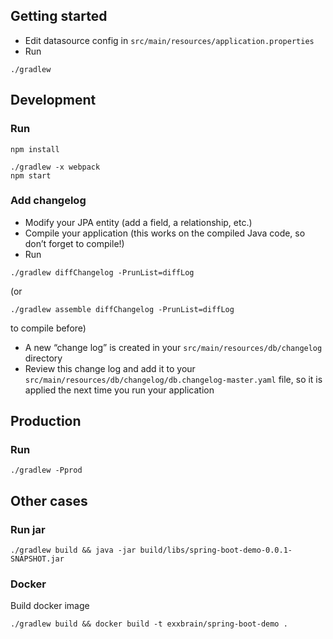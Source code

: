 ## Getting started

- Edit datasource config in
```src/main/resources/application.properties```
- Run
```
./gradlew
```

## Development

### Run 
```
npm install
```

```
./gradlew -x webpack
npm start
```

### Add changelog

- Modify your JPA entity (add a field, a relationship, etc.)
- Compile your application (this works on the compiled Java code, so
  don’t forget to compile!)
- Run
```
./gradlew diffChangelog -PrunList=diffLog
```
(or
```
./gradlew assemble diffChangelog -PrunList=diffLog
```
to compile before)
- A new “change log” is created in your
  ```src/main/resources/db/changelog``` directory
- Review this change log and add it to your
  ```src/main/resources/db/changelog/db.changelog-master.yaml``` file,
  so it is applied the next time you run your application
  
## Production

### Run
```
./gradlew -Pprod
```


## Other cases

### Run jar
```
./gradlew build && java -jar build/libs/spring-boot-demo-0.0.1-SNAPSHOT.jar
```
### Docker
Build docker image
```
./gradlew build && docker build -t exxbrain/spring-boot-demo .
```
